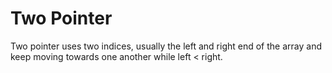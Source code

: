 # Two Pointer

Two pointer uses two indices, usually the left and right end of the array and keep moving towards one another while left < right.&#x20;

